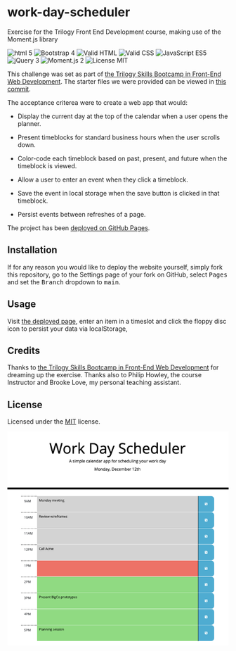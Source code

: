 # work-day-scheduler
Exercise for the Trilogy Front End Development course, making use of the Moment.js library

![html 5](https://img.shields.io/badge/html-5-blue)
![Bootstrap 4](https://img.shields.io/badge/bootstrap-4-blue)
![Valid HTML](https://img.shields.io/badge/valid-HTML-green)
![Valid CSS](https://img.shields.io/badge/valid-CSS-green)
![JavaScript ES5](https://img.shields.io/badge/javascript-ES5-yellow)
![jQuery 3](https://img.shields.io/badge/jQuery-4-yellow)
![Moment.js 2](https://img.shields.io/badge/Moment.js-2-yellow)
![License MIT](https://img.shields.io/badge/license-MIT-green)

This challenge was set as part of [the Trilogy Skills Bootcamp in Front-End Web Development](https://skillsforlife.edx.org/coding/frontend/landing/?s=Google-Unbranded&pkw=web%20design%20training&pcrid=624628533241&pmt=p&utm_source=google&utm_medium=cpc&utm_campaign=GGL%7CSKILLS-FOR-LIFE%7CSEM%7CCODING%7C-%7COFL%7CTIER-1%7CALL%7CNBD-G%7CBMM%7CPrimary%7CSubject-Matter&utm_term=web%20design%20training&s=google&k=web%20design%20training&utm_adgroupid=140443158663&utm_locationphysicalms=1006886&utm_matchtype=p&utm_network=g&utm_device=c&utm_content=624628533241&utm_placement=&gclid=Cj0KCQjwqc6aBhC4ARIsAN06NmMdwBRSe3BLeaChkukN5Bbqb18220k1ku9TB2o9tzsX0xYUc-dlRWgaAuyvEALw_wcB&gclsrc=aw.ds). The starter files we were provided can be viewed in [this commit](https://github.com/paulashby/work-day-scheduler/tree/55984f06d3e3f1b25bd8878e302933f36afc211e).

The acceptance criterea were to create a web app that would:

* Display the current day at the top of the calendar when a user opens the planner.

* Present timeblocks for standard business hours when the user scrolls down.

* Color-code each timeblock based on past, present, and future when the timeblock is viewed.

* Allow a user to enter an event when they click a timeblock.

* Save the event in local storage when the save button is clicked in that timeblock.

* Persist events between refreshes of a page.


The project has been [deployed on GitHub Pages](https://paulashby.github.io/work-day-scheduler).

## Installation

If for any reason you would like to deploy the website yourself, simply fork this repository, go to the Settings page of your fork on GitHub, select <kbd>Pages</kbd> and set the <kbd>Branch</kbd> dropdown to <kbd>main</kbd>.

## Usage

Visit [the deployed page](https://paulashby.github.io/work-day-scheduler), enter an item in a timeslot and click the floppy disc icon to persist your data via localStorage,

## Credits
Thanks to [the Trilogy Skills Bootcamp in Front-End Web Development](https://skillsforlife.edx.org/coding/frontend/landing/?s=Google-Unbranded&pkw=web%20design%20training&pcrid=624628533241&pmt=p&utm_source=google&utm_medium=cpc&utm_campaign=GGL%7CSKILLS-FOR-LIFE%7CSEM%7CCODING%7C-%7COFL%7CTIER-1%7CALL%7CNBD-G%7CBMM%7CPrimary%7CSubject-Matter&utm_term=web%20design%20training&s=google&k=web%20design%20training&utm_adgroupid=140443158663&utm_locationphysicalms=1006886&utm_matchtype=p&utm_network=g&utm_device=c&utm_content=624628533241&utm_placement=&gclid=Cj0KCQjwqc6aBhC4ARIsAN06NmMdwBRSe3BLeaChkukN5Bbqb18220k1ku9TB2o9tzsX0xYUc-dlRWgaAuyvEALw_wcB&gclsrc=aw.ds) for dreaming up the exercise. Thanks also to Philip Howley, the course Instructor and Brooke Love, my personal teaching assistant.

## License
Licensed under the [MIT](https://github.com/paulashby/work-day-scheduler/blob/main/LICENSE) license.

![Screenshot](assets/images/screenshot.png)
